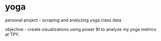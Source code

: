 # yoga
personal project - scraping and analyzing yoga class data 

objective - create visualizations using power BI to analyze my yoga metrics at TPY.
